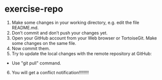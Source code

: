 # exercise-repo

1.	Make some changes in your working directory, e.g. edit the file README.md.
2.	Don’t commit and don’t push your changes yet.
3.	Open your GitHub account from your Web browser or TortoiseGit. Make some changes on the same file.
4.	Now commit them.
5.	Try to update the local changes with the remote repository at GitHub:
-	Use "git pull" command.
6.	You will get a conflict notification!!!!!!!!

